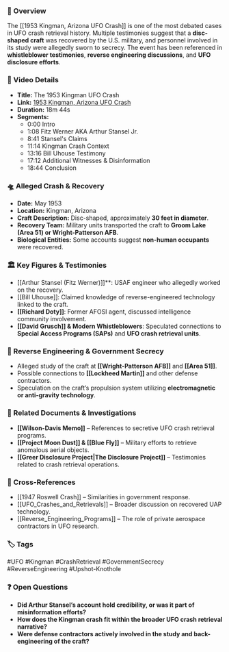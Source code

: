 ### 📌 Overview

The [[1953 Kingman, Arizona UFO Crash]] is one of the most debated cases in UFO crash retrieval history. Multiple testimonies suggest that a **disc-shaped craft** was recovered by the U.S. military, and personnel involved in its study were allegedly sworn to secrecy. The event has been referenced in **whistleblower testimonies**, **reverse engineering discussions**, and **UFO disclosure efforts**.

### 🎥 Video Details

- **Title:** The 1953 Kingman UFO Crash
- **Link:** [1953 Kingman, Arizona UFO Crash](https://www.youtube.com/watch?v=41V4Pf_8oo4)
- **Duration:** 18m 44s
- **Segments:**
    - 0:00 Intro
    - 1:08 Fitz Werner AKA Arthur Stansel Jr.
    - 8:41 Stansel's Claims
    - 11:14 Kingman Crash Context
    - 13:16 Bill Uhouse Testimony
    - 17:12 Additional Witnesses & Disinformation
    - 18:44 Conclusion

### 🛸 Alleged Crash & Recovery

- **Date:** May 1953
- **Location:** Kingman, Arizona
- **Craft Description:** Disc-shaped, approximately **30 feet in diameter**.
- **Recovery Team:** Military units transported the craft to **Groom Lake (Area 51) or Wright-Patterson AFB**.
- **Biological Entities:** Some accounts suggest **non-human occupants** were recovered.

### 🏛 Key Figures & Testimonies

- [[Arthur Stansel (Fitz Werner)]]**: USAF engineer who allegedly worked on the recovery.
- [[Bill Uhouse]]: Claimed knowledge of reverse-engineered technology linked to the craft.
- **[[Richard Doty]]**: Former AFOSI agent, discussed intelligence community involvement.
- **[[David Grusch]] & Modern Whistleblowers**: Speculated connections to **Special Access Programs (SAPs)** and **UFO crash retrieval units**.

### 🔬 Reverse Engineering & Government Secrecy

- Alleged study of the craft at **[[Wright-Patterson AFB]]** and **[[Area 51]]**.
- Possible connections to **[[Lockheed Martin]]** and other defense contractors.
- Speculation on the craft’s propulsion system utilizing **electromagnetic or anti-gravity technology**.

### 📜 Related Documents & Investigations

- **[[Wilson-Davis Memo]]** – References to secretive UFO crash retrieval programs.
- **[[Project Moon Dust]] & [[Blue Fly]]** – Military efforts to retrieve anomalous aerial objects.
- **[[Greer Disclosure Project|The Disclosure Project]]** – Testimonies related to crash retrieval operations.

### 🔗 Cross-References

- [[1947 Roswell Crash]] – Similarities in government response.
- [[UFO_Crashes_and_Retrievals]] – Broader discussion on recovered UAP technology.
- [[Reverse_Engineering_Programs]] – The role of private aerospace contractors in UFO research.

### 🏷 Tags

#UFO #Kingman #CrashRetrieval #GovernmentSecrecy #ReverseEngineering #Upshot-Knothole


### ❓ Open Questions

- **Did Arthur Stansel’s account hold credibility, or was it part of misinformation efforts?**
- **How does the Kingman crash fit within the broader UFO crash retrieval narrative?**
- **Were defense contractors actively involved in the study and back-engineering of the craft?**